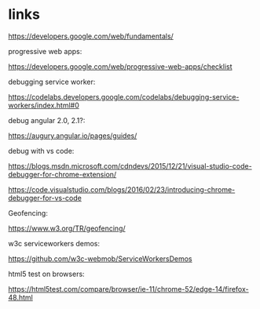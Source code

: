 # links

https://developers.google.com/web/fundamentals/

progressive web apps:

https://developers.google.com/web/progressive-web-apps/checklist

debugging service worker:

https://codelabs.developers.google.com/codelabs/debugging-service-workers/index.html#0

debug angular 2.0, 2.1?:

https://augury.angular.io/pages/guides/

debug with vs code:

https://blogs.msdn.microsoft.com/cdndevs/2015/12/21/visual-studio-code-debugger-for-chrome-extension/

https://code.visualstudio.com/blogs/2016/02/23/introducing-chrome-debugger-for-vs-code

Geofencing:

https://www.w3.org/TR/geofencing/

w3c serviceworkers demos:

https://github.com/w3c-webmob/ServiceWorkersDemos

html5 test on browsers:

https://html5test.com/compare/browser/ie-11/chrome-52/edge-14/firefox-48.html
